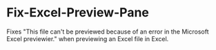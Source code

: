 # Fix-Excel-Preview-Pane
Fixes "This file can't be previewed because of an error in the Microsoft Excel previewier." when previewing an Excel file in Excel.
